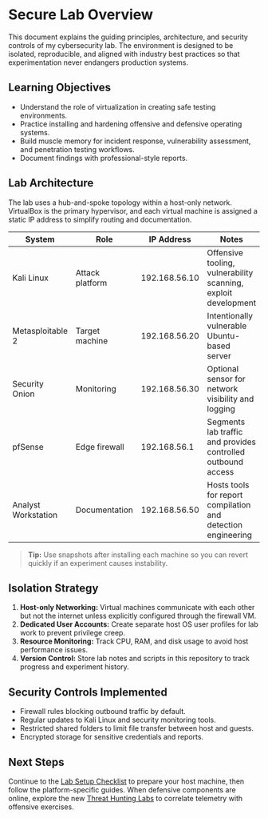 # Secure Lab Overview

This document explains the guiding principles, architecture, and security controls of my cybersecurity lab. The environment is designed to be isolated, reproducible, and aligned with industry best practices so that experimentation never endangers production systems.

## Learning Objectives

- Understand the role of virtualization in creating safe testing environments.
- Practice installing and hardening offensive and defensive operating systems.
- Build muscle memory for incident response, vulnerability assessment, and penetration testing workflows.
- Document findings with professional-style reports.

## Lab Architecture

The lab uses a hub-and-spoke topology within a host-only network. VirtualBox is the primary hypervisor, and each virtual machine is assigned a static IP address to simplify routing and documentation.

| System | Role | IP Address | Notes |
| ------ | ---- | ---------- | ----- |
| Kali Linux | Attack platform | 192.168.56.10 | Offensive tooling, vulnerability scanning, exploit development |
| Metasploitable 2 | Target machine | 192.168.56.20 | Intentionally vulnerable Ubuntu-based server |
| Security Onion | Monitoring | 192.168.56.30 | Optional sensor for network visibility and logging |
| pfSense | Edge firewall | 192.168.56.1 | Segments lab traffic and provides controlled outbound access |
| Analyst Workstation | Documentation | 192.168.56.50 | Hosts tools for report compilation and detection engineering |

> **Tip:** Use snapshots after installing each machine so you can revert quickly if an experiment causes instability.

## Isolation Strategy

1. **Host-only Networking:** Virtual machines communicate with each other but not the internet unless explicitly configured through the firewall VM.
2. **Dedicated User Accounts:** Create separate host OS user profiles for lab work to prevent privilege creep.
3. **Resource Monitoring:** Track CPU, RAM, and disk usage to avoid host performance issues.
4. **Version Control:** Store lab notes and scripts in this repository to track progress and experiment history.

## Security Controls Implemented

- Firewall rules blocking outbound traffic by default.
- Regular updates to Kali Linux and security monitoring tools.
- Restricted shared folders to limit file transfer between host and guests.
- Encrypted storage for sensitive credentials and reports.

## Next Steps

Continue to the [Lab Setup Checklist](../guides/lab_setup_checklist.md) to prepare your host machine, then follow the platform-specific guides. When defensive components are online, explore the new [Threat Hunting Labs](../labs/threat_hunting/README.md) to correlate telemetry with offensive exercises.
